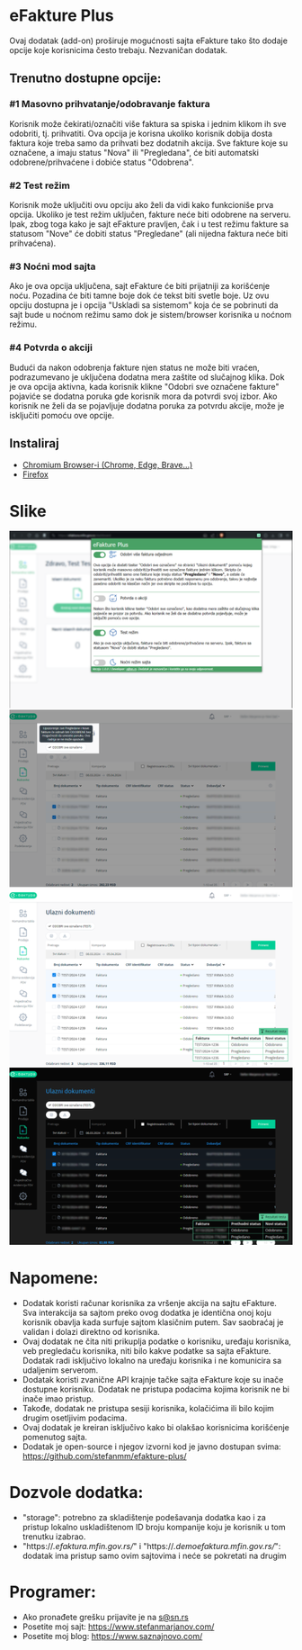 # eFakture Plus
Ovaj dodatak (add-on) proširuje mogućnosti sajta eFakture tako što dodaje opcije koje korisnicima često trebaju. Nezvaničan dodatak.

## Trenutno dostupne opcije:

### #1 Masovno prihvatanje/odobravanje faktura
Korisnik može čekirati/označiti više faktura sa spiska i jednim klikom ih sve odobriti, tj. prihvatiti. Ova opcija je korisna ukoliko korisnik dobija dosta faktura koje treba samo da prihvati bez dodatnih akcija. Sve fakture koje su označene, a imaju status "Nova" ili "Pregledana", će biti automatski odobrene/prihvaćene i dobiće status "Odobrena".

### #2 Test režim
Korisnik može uključiti ovu opciju ako želi da vidi kako funkcioniše prva opcija. Ukoliko je test režim uključen, fakture neće biti odobrene na serveru. Ipak, zbog toga kako je sajt eFakture pravljen, čak i u test režimu fakture sa statusom "Nove" će dobiti status "Pregledane" (ali nijedna faktura neće biti prihvaćena).

### #3 Noćni mod sajta
Ako je ova opcija uključena, sajt eFakture će biti prijatniji za korišćenje noću. Pozadina će biti tamne boje dok će tekst biti svetle boje. Uz ovu opciju dostupna je i opcija "Uskladi sa sistemom" koja će se pobrinuti da sajt bude u noćnom režimu samo dok je sistem/browser korisnika u noćnom režimu.

### #4 Potvrda o akciji
Budući da nakon odobrenja fakture njen status ne može biti vraćen, podrazumevano je uključena dodatna mera zaštite od slučajnog klika. Dok je ova opcija aktivna, kada korisnik klikne "Odobri sve označene fakture" pojaviće se dodatna poruka gde korisnik mora da potvrdi svoj izbor. Ako korisnik ne želi da se pojavljuje dodatna poruka za potvrdu akcije, može je isključiti pomoću ove opcije.

## Instaliraj
- [Chromium Browser-i (Chrome, Edge, Brave...)](https://chromewebstore.google.com/detail/efakture-plus/egcpfbajfklgmfgagjendmplnhbpfeeh)
- [Firefox](https://addons.mozilla.org/en-US/firefox/addon/efakture-plus/)

# Slike
![Opcije dodatka](https://github.com/stefanmm/efakture-plus/blob/main/slike/4.png?raw=true)
![Opcije dodatka](https://github.com/stefanmm/efakture-plus/blob/main/slike/1.png?raw=true)
![Opcije dodatka](https://github.com/stefanmm/efakture-plus/blob/main/slike/2.png?raw=true)
![Opcije dodatka](https://github.com/stefanmm/efakture-plus/blob/main/slike/3.png?raw=true)

# Napomene:
- Dodatak koristi računar korisnika za vršenje akcija na sajtu eFakture. Sva interakcija sa sajtom preko ovog dodatka je identična onoj koju korisnik obavlja kada surfuje sajtom klasičnim putem. Sav saobraćaj je validan i dolazi direktno od korisnika.
- Ovaj dodatak ne čita niti prikuplja podatke o korisniku, uređaju korisnika, veb pregledaču korisnika, niti bilo kakve podatke sa sajta eFakture. Dodatak radi isključivo lokalno na uređaju korisnika i ne komunicira sa udaljenim serverom.
- Dodatak koristi zvanične API krajnje tačke sajta eFakture koje su inače dostupne korisniku. Dodatak ne pristupa podacima kojima korisnik ne bi inače imao pristup.
- Takođe, dodatak ne pristupa sesiji korisnika, kolačićima ili bilo kojim drugim osetljivim podacima.
- Ovaj dodatak je kreiran isključivo kako bi olakšao korisnicima korišćenje pomenutog sajta.
- Dodatak je open-source i njegov izvorni kod je javno dostupan svima: https://github.com/stefanmm/efakture-plus/

# Dozvole dodatka:
- "storage": potrebno za skladištenje podešavanja dodatka kao i za pristup lokalno uskladištenom ID broju kompanije koju je korisnik u tom trenutku izabrao.
- "https://*.efaktura.mfin.gov.rs/*" i "https://*.demoefaktura.mfin.gov.rs/*": dodatak ima pristup samo ovim sajtovima i neće se pokretati na drugim

# Programer:
- Ako pronađete grešku prijavite je na s@sn.rs
- Posetite moj sajt: https://www.stefanmarjanov.com/
- Posetite moj blog: https://www.saznajnovo.com/